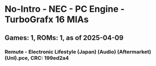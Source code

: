 # No-Intro - NEC - PC Engine - TurboGrafx 16 MIAs
## Games: 1, ROMs: 1, as of 2025-04-09

### Remute - Electronic Lifestyle (Japan) (Audio) (Aftermarket) (Unl).pce, CRC: 199ed2a4
